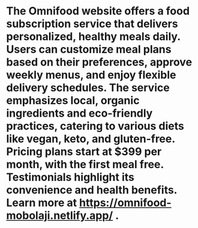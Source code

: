 # The Omnifood website offers a food subscription service that delivers personalized, healthy meals daily. Users can customize meal plans based on their preferences, approve weekly menus, and enjoy flexible delivery schedules. The service emphasizes local, organic ingredients and eco-friendly practices, catering to various diets like vegan, keto, and gluten-free. Pricing plans start at $399 per month, with the first meal free. Testimonials highlight its convenience and health benefits. Learn more at https://omnifood-mobolaji.netlify.app/ .
